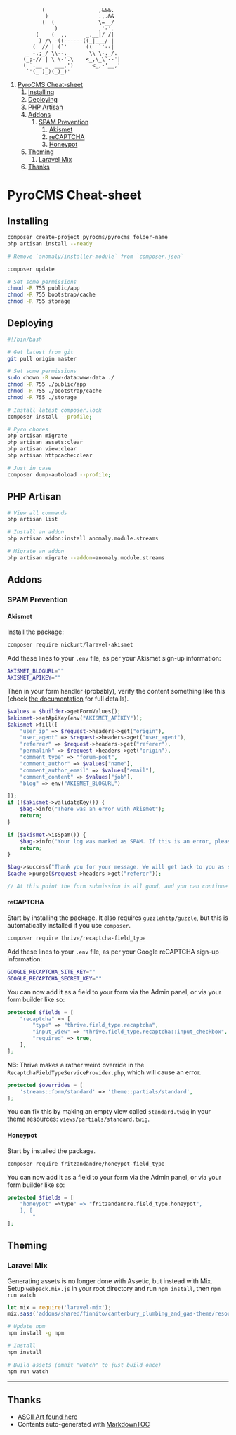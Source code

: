 ```
           (                 ,&&&.
            )                .,.&&
           (  (              \=__/
               )             ,'-'.
         (    (  ,,      _.__|/ /|
          ) /\ -((------((_|___/ |
        (  // | (`'      ((  `'--|
      _ -.;_/ \\--._      \\ \-._/.
     (_;-// | \ \-'.\    <_,\_\`--'|
     ( `.__ _  ___,')      <_,-'__,'
      `'(_ )_)(_)_)'
```

<!-- MarkdownTOC autolink="true" style="ordered" -->

1. [PyroCMS Cheat-sheet](#pyrocms-cheat-sheet)
    1. [Installing](#installing)
    1. [Deploying](#deploying)
    1. [PHP Artisan](#php-artisan)
    1. [Addons](#addons)
        1. [SPAM Prevention](#spam-prevention)
            1. [Akismet](#akismet)
            1. [reCAPTCHA](#recaptcha)
            1. [Honeypot](#honeypot)
    1. [Theming](#theming)
        1. [Laravel Mix](#laravel-mix)
    1. [Thanks](#thanks)

<!-- /MarkdownTOC -->


# PyroCMS Cheat-sheet

## Installing

```bash
composer create-project pyrocms/pyrocms folder-name
php artisan install --ready

# Remove `anomaly/installer-module` from `composer.json`

composer update

# Set some permissions
chmod -R 755 public/app
chmod -R 755 bootstrap/cache
chmod -R 755 storage
```

## Deploying

```bash
#!/bin/bash

# Get latest from git
git pull origin master

# Set some permissions
sudo chown -R www-data:www-data ./
chmod -R 755 ./public/app
chmod -R 755 ./bootstrap/cache
chmod -R 755 ./storage

# Install latest composer.lock
composer install --profile;

# Pyro chores
php artisan migrate
php artisan assets:clear
php artisan view:clear
php artisan httpcache:clear

# Just in case
composer dump-autoload --profile;
```

## PHP Artisan

```bash
# View all commands
php artisan list

# Install an addon
php artisan addon:install anomaly.module.streams

# Migrate an addon
php artisan migrate --addon=anomaly.module.streams
```

## Addons

### SPAM Prevention

#### Akismet

Install the package:

```bash
composer require nickurt/laravel-akismet
```

Add these lines to your `.env` file, as per your Akismet sign-up information:

```bash
AKISMET_BLOGURL=""
AKISMET_APIKEY=""
```

Then in your form handler (probably), verify the content something like this (check [the documentation](https://akismet.com/development/api/#comment-check) for full details).

```php
$values = $builder->getFormValues();
$akismet->setApiKey(env("AKISMET_APIKEY"));
$akismet->fill([
    "user_ip" => $request->headers->get("origin"),
    "user_agent" => $request->headers->get("user_agent"),
    "referrer" => $request->headers->get("referer"),
    "permalink" => $request->headers->get("origin"),
    "comment_type" => "forum-post",
    "comment_author" => $values["name"],
    "comment_author_email" => $values["email"],
    "comment_content" => $values["job"],
    "blog" => env("AKISMET_BLOGURL")

]);
if (!$akismet->validateKey()) {
    $bag->info("There was an error with Akismet");
    return;
}

if ($akismet->isSpam()) {
    $bag->info("Your log was marked as SPAM. If this is an error, please contact us by phone.");
    return;
}

$bag->success("Thank you for your message. We will get back to you as soon as possible!");
$cache->purge($request->headers->get("referer"));

// At this point the form submission is all good, and you can continue with saving the form entry, or whatever you want to do.
```

#### reCAPTCHA

Start by installing the package. It also requires `guzzlehttp/guzzle`, but this is automatically installed if you use `composer`.

```bash
composer require thrive/recaptcha-field_type
```

Add these lines to your `.env` file, as per your Google reCAPTCHA sign-up information:

```bash
GOOGLE_RECAPTCHA_SITE_KEY=""
GOOGLE_RECAPTCHA_SECRET_KEY=""
```

You can now add it as a field to your form via the Admin panel, or via your form builder like so:

```php
protected $fields = [
    "recaptcha" => [
        "type" => "thrive.field_type.recaptcha",
        "input_view" => "thrive.field_type.recaptcha::input_checkbox",
        "required" => true,
    ],
];
```

__NB__: Thrive makes a rather weird override in the `RecaptchaFieldTypeServiceProvider.php`, which will cause an error.

```php
protected $overrides = [
    'streams::form/standard' => 'theme::partials/standard',
];
```

You can fix this by making an empty view called `standard.twig` in your theme resources: `views/partials/standard.twig`.

#### Honeypot

Start by installed the package.

```bash
composer require fritzandandre/honeypot-field_type
```

You can now add it as a field to your form via the Admin panel, or via your form builder like so:

```php
protected $fields = [
    "honeypot" =>type" => "fritzandandre.field_type.honeypot",
    ], [
        "
];
```

## Theming

### Laravel Mix

Generating assets is no longer done with Assetic, but instead with Mix. Setup `webpack.mix.js` in your root directory and run `npm install`, then `npm run watch`

```js
let mix = require('laravel-mix');
mix.sass('addons/shared/finnito/canterbury_plumbing_and_gas-theme/resources/scss/theme/theme.scss', 'public/css');
```

```bash
# Update npm
npm install -g npm

# Install
npm install

# Build assets (omnit "watch" to just build once)
npm run watch
```

---

## Thanks

- [ASCII Art found here](https://www.asciiart.eu/nature/camping)
- Contents auto-generated with [MarkdownTOC](https://packagecontrol.io/packages/MarkdownTOC)